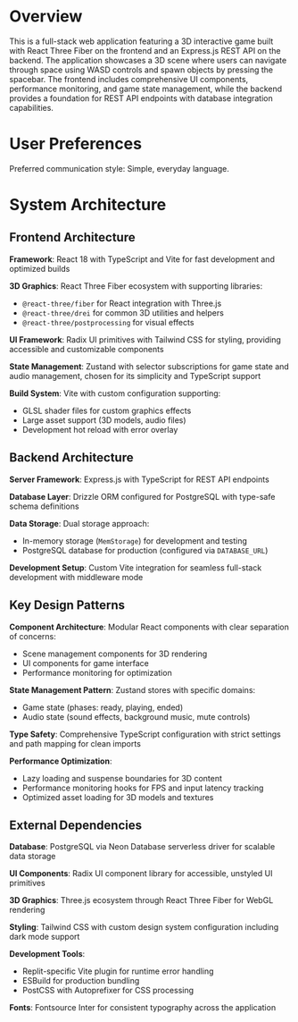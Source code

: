 # Overview

This is a full-stack web application featuring a 3D interactive game built with React Three Fiber on the frontend and an Express.js REST API on the backend. The application showcases a 3D scene where users can navigate through space using WASD controls and spawn objects by pressing the spacebar. The frontend includes comprehensive UI components, performance monitoring, and game state management, while the backend provides a foundation for REST API endpoints with database integration capabilities.

# User Preferences

Preferred communication style: Simple, everyday language.

# System Architecture

## Frontend Architecture

**Framework**: React 18 with TypeScript and Vite for fast development and optimized builds

**3D Graphics**: React Three Fiber ecosystem with supporting libraries:
- `@react-three/fiber` for React integration with Three.js
- `@react-three/drei` for common 3D utilities and helpers
- `@react-three/postprocessing` for visual effects

**UI Framework**: Radix UI primitives with Tailwind CSS for styling, providing accessible and customizable components

**State Management**: Zustand with selector subscriptions for game state and audio management, chosen for its simplicity and TypeScript support

**Build System**: Vite with custom configuration supporting:
- GLSL shader files for custom graphics effects
- Large asset support (3D models, audio files)
- Development hot reload with error overlay

## Backend Architecture

**Server Framework**: Express.js with TypeScript for REST API endpoints

**Database Layer**: Drizzle ORM configured for PostgreSQL with type-safe schema definitions

**Data Storage**: Dual storage approach:
- In-memory storage (`MemStorage`) for development and testing
- PostgreSQL database for production (configured via `DATABASE_URL`)

**Development Setup**: Custom Vite integration for seamless full-stack development with middleware mode

## Key Design Patterns

**Component Architecture**: Modular React components with clear separation of concerns:
- Scene management components for 3D rendering
- UI components for game interface
- Performance monitoring for optimization

**State Management Pattern**: Zustand stores with specific domains:
- Game state (phases: ready, playing, ended)
- Audio state (sound effects, background music, mute controls)

**Type Safety**: Comprehensive TypeScript configuration with strict settings and path mapping for clean imports

**Performance Optimization**: 
- Lazy loading and suspense boundaries for 3D content
- Performance monitoring hooks for FPS and input latency tracking
- Optimized asset loading for 3D models and textures

## External Dependencies

**Database**: PostgreSQL via Neon Database serverless driver for scalable data storage

**UI Components**: Radix UI component library for accessible, unstyled UI primitives

**3D Graphics**: Three.js ecosystem through React Three Fiber for WebGL rendering

**Styling**: Tailwind CSS with custom design system configuration including dark mode support

**Development Tools**: 
- Replit-specific Vite plugin for runtime error handling
- ESBuild for production bundling
- PostCSS with Autoprefixer for CSS processing

**Fonts**: Fontsource Inter for consistent typography across the application